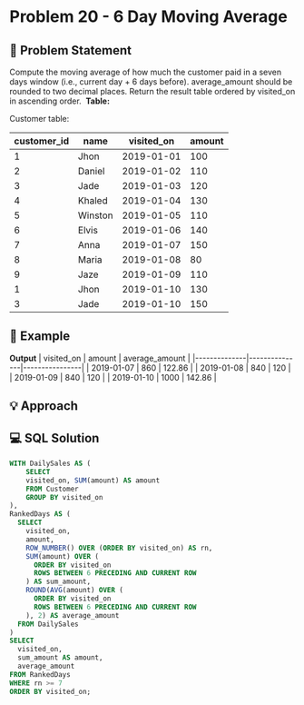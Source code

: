 # Problem 20 - 6 Day Moving Average

## 📄 Problem Statement
Compute the moving average of how much the customer paid in a seven days window (i.e., current day + 6 days before). average_amount should be rounded to two decimal places.
Return the result table ordered by visited_on in ascending order. 
**Table:** 

Customer table:

| customer_id | name         | visited_on   | amount      |
|-------------|--------------|--------------|-------------|
| 1           | Jhon         | 2019-01-01   | 100         |
| 2           | Daniel       | 2019-01-02   | 110         |
| 3           | Jade         | 2019-01-03   | 120         |
| 4           | Khaled       | 2019-01-04   | 130         |
| 5           | Winston      | 2019-01-05   | 110         | 
| 6           | Elvis        | 2019-01-06   | 140         | 
| 7           | Anna         | 2019-01-07   | 150         |
| 8           | Maria        | 2019-01-08   | 80          |
| 9           | Jaze         | 2019-01-09   | 110         | 
| 1           | Jhon         | 2019-01-10   | 130         | 
| 3           | Jade         | 2019-01-10   | 150         | 

## 🧪 Example

**Output**
| visited_on   | amount       | average_amount |
|--------------|---------------|----------------|
| 2019-01-07   | 860          | 122.86         |
| 2019-01-08   | 840          | 120            |
| 2019-01-09   | 840          | 120            |
| 2019-01-10   | 1000         | 142.86         |

## 💡 Approach


## 💻 SQL Solution

```sql
WITH DailySales AS (
    SELECT
    visited_on, SUM(amount) AS amount
    FROM Customer
    GROUP BY visited_on
),
RankedDays AS (
  SELECT 
    visited_on,
    amount,
    ROW_NUMBER() OVER (ORDER BY visited_on) AS rn,
    SUM(amount) OVER (
      ORDER BY visited_on
      ROWS BETWEEN 6 PRECEDING AND CURRENT ROW
    ) AS sum_amount,
    ROUND(AVG(amount) OVER (
      ORDER BY visited_on
      ROWS BETWEEN 6 PRECEDING AND CURRENT ROW
    ), 2) AS average_amount
  FROM DailySales
)
SELECT 
  visited_on,
  sum_amount AS amount,
  average_amount
FROM RankedDays
WHERE rn >= 7
ORDER BY visited_on;

